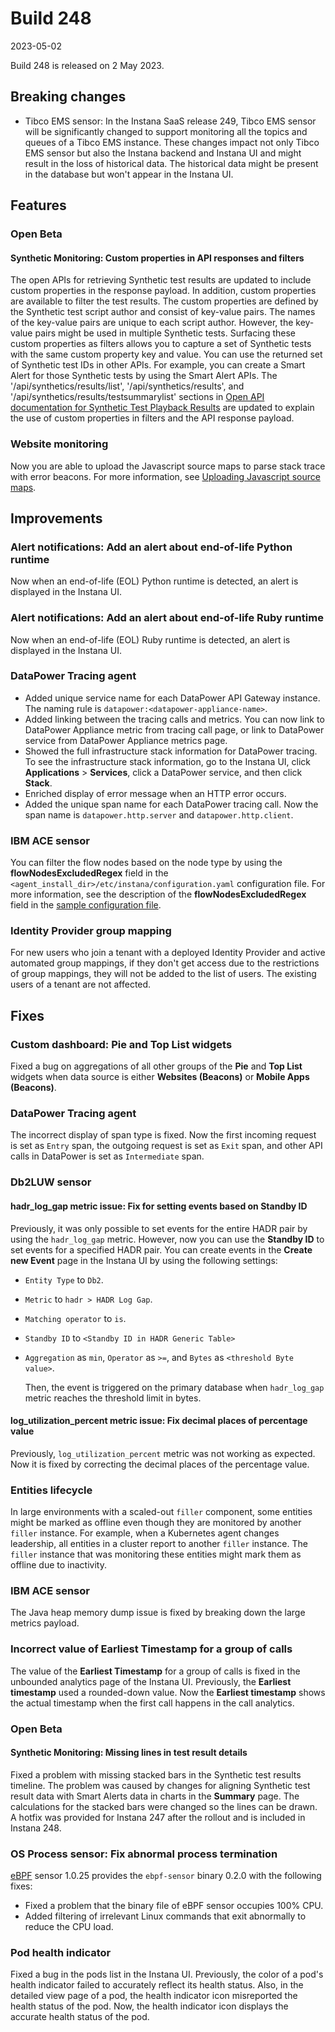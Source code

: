 # Build 248

2023-05-02

Build 248 is released on 2 May 2023.
## Breaking changes

* Tibco EMS sensor:
    In the Instana SaaS release 249, Tibco EMS sensor will be significantly changed to support monitoring all the topics and queues of a Tibco EMS instance. These changes impact not only Tibco EMS sensor but also the Instana backend and Instana UI and might result in the loss of historical data. The historical data might be present in the database but won't appear in the Instana UI.

## Features

### Open Beta

#### Synthetic Monitoring: Custom properties in API responses and filters

The open APIs for retrieving Synthetic test results are updated to include custom properties in the response payload. In addition, custom properties are available to filter the test results. 
The custom properties are defined by the Synthetic test script author and consist of key-value pairs. The names of the key-value pairs are unique to each script author. However, the key-value pairs might be used in multiple Synthetic tests. Surfacing these custom properties as filters allows you to capture a set of Synthetic tests with the same custom property key and value. You can use the returned set of Synthetic test IDs in other APIs. For example, you can create a Smart Alert for those Synthetic tests by using the Smart Alert APIs.
The '/api/synthetics/results/list', '/api/synthetics/results', and '/api/synthetics/results/testsummarylist' sections in [Open API documentation for Synthetic Test Playback Results](https://instana.github.io/openapi/#tag/Synthetic-Test-Playback-Results) are updated to explain the use of custom properties in filters and the API response payload. 

### Website monitoring

Now you are able to upload the Javascript source maps to parse stack trace with error beacons. For more information, see [Uploading Javascript source maps](../../website_monitoring/js_sourcemap_upload.md).

## Improvements

### Alert notifications: Add an alert about end-of-life Python runtime

Now when an end-of-life (EOL) Python runtime is detected, an alert is displayed in the Instana UI.

### Alert notifications: Add an alert about end-of-life Ruby runtime

Now when an end-of-life (EOL) Ruby runtime is detected, an alert is displayed in the Instana UI.

### DataPower Tracing agent
- Added unique service name for each DataPower API Gateway instance. The naming rule is `datapower:<datapower-appliance-name>`.
- Added linking between the tracing calls and metrics. You can now link to DataPower Appliance metric from tracing call page, or link to DataPower service from DataPower Appliance metrics page.
- Showed the full infrastructure stack information for DataPower tracing. To see the infrastructure stack information, go to the Instana UI, click **Applications** > **Services**, click a DataPower service, and then click **Stack**.
- Enriched display of error message when an HTTP error occurs.
- Added the unique span name for each DataPower tracing call. Now the span name is `datapower.http.server` and `datapower.http.client`.
  
### IBM ACE sensor

You can filter the flow nodes based on the node type by using the **flowNodesExcludedRegex** field in the `<agent_install_dir>/etc/instana/configuration.yaml` configuration file. For more information, see the description of the **flowNodesExcludedRegex** field in the [sample configuration file](../../ecosystem/ace/index.md#configuring-for-traditional-ace).

### Identity Provider group mapping

For new users who join a tenant with a deployed Identity Provider and active automated group mappings, if they don't get access due to the restrictions of group mappings, they will not be added to the list of users. The existing users of a tenant are not affected.

## Fixes

### Custom dashboard: Pie and Top List widgets

Fixed a bug on aggregations of all other groups of the **Pie** and **Top List** widgets when data source is either **Websites (Beacons)** or **Mobile Apps (Beacons)**.

### DataPower Tracing agent
The incorrect display of span type is fixed. Now the first incoming request is set as `Entry` span, the outgoing request is set as `Exit` span, and other API calls in DataPower is set as `Intermediate` span.

### Db2LUW sensor

#### hadr_log_gap metric issue: Fix for setting events based on Standby ID

Previously, it was only possible to set events for the entire HADR pair by using the `hadr_log_gap` metric. However, now you can use the **Standby ID** to set events for a specified HADR pair.
You can create events in the **Create new Event** page in the Instana UI by using the following settings:

- `Entity Type` to `Db2`.
- `Metric` to `hadr > HADR Log Gap`.
- `Matching operator` to `is`.
- `Standby ID` to `<Standby ID in HADR Generic Table>`
- `Aggregation` as `min`,  `Operator` as `>=`, and `Bytes` as `<threshold Byte value>`.

   Then, the event is triggered on the primary database when `hadr_log_gap` metric reaches the threshold limit in bytes.

#### log_utilization_percent metric issue: Fix decimal places of percentage value

Previously, `log_utilization_percent` metric was not working as expected. Now it is fixed by correcting the decimal places of the percentage value.

### Entities lifecycle

In large environments with a scaled-out `filler` component, some entities might be marked as offline even though they are monitored by another `filler` instance.
For example, when a Kubernetes agent changes leadership, all entities in a cluster report to another `filler` instance.
The `filler` instance that was monitoring these entities might mark them as offline due to inactivity.

### IBM ACE sensor

The Java heap memory dump issue is fixed by breaking down the large metrics payload.

### Incorrect value of Earliest Timestamp for a group of calls

The value of the **Earliest Timestamp** for a group of calls is fixed in the unbounded analytics page of the Instana UI. Previously, the **Earliest timestamp** used a rounded-down value.
Now the **Earliest timestamp** shows the actual timestamp when the first call happens in the call analytics.

### Open Beta

#### Synthetic Monitoring: Missing lines in test result details

Fixed a problem with missing stacked bars in the Synthetic test results timeline. The problem was caused by changes for aligning Synthetic test result data with Smart Alerts data in charts in the **Summary** page. The calculations for the stacked bars were changed so the lines can be drawn. A hotfix was provided for Instana 247 after the rollout and is included in Instana 248.

### OS Process sensor: Fix abnormal process termination

[eBPF](https://ebpf.io/what-is-ebpf/) sensor 1.0.25 provides the `ebpf-sensor` binary 0.2.0 with the following fixes:

* Fixed a problem that the binary file of eBPF sensor occupies 100% CPU.
* Added filtering of irrelevant Linux commands that exit abnormally to reduce the CPU load.

### Pod health indicator

Fixed a bug in the pods list in the Instana UI. Previously, the color of a pod's health indicator failed to accurately reflect its health status. Also, in the detailed view page of a pod, the health indicator icon misreported the health status of the pod. Now, the health indicator icon displays the accurate health status of the pod.

